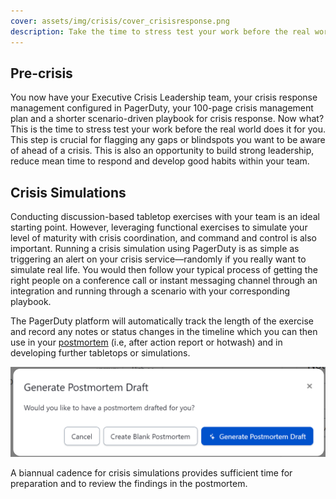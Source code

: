 ```yaml
---
cover: assets/img/crisis/cover_crisisresponse.png
description: Take the time to stress test your work before the real world does it for you. Practice and simulations are crucial for flagging any gaps or blindspots you want to be aware of ahead of a crisis. This is also an opportunity to build strong leadership, reduce mean time to respond and develop good habits within your team.
---
```


## Pre-crisis
You now have your Executive Crisis Leadership team, your crisis response management configured in PagerDuty, your 100-page crisis management plan and a shorter scenario-driven playbook for crisis response. Now what? This is the time to stress test your work before the real world does it for you. This step is crucial for flagging any gaps or blindspots you want to be aware of ahead of a crisis. This is also an opportunity to build strong leadership, reduce mean time to respond and develop good habits within your team.

## Crisis Simulations
Conducting discussion-based tabletop exercises with your team is an ideal starting point. However, leveraging functional exercises to simulate your level of maturity with crisis coordination, and command and control is also important. Running a crisis simulation using PagerDuty is as simple as triggering an alert on your crisis service—randomly if you really want to simulate real life. You would then follow your typical process of getting the right people on a conference call or instant messaging channel through an integration and running through a scenario with your corresponding playbook.

The PagerDuty platform will automatically track the length of the exercise and record any notes or status changes in the timeline which you can then use in your [postmortem](https://postmortems.pagerduty.com/what_is/) (i.e, after action report or hotwash) and in developing further tabletops or simulations. 

![Create postmortems or incident reviews for all major incidents](../assets/img/crisis/08_postmortemdraft.png)

A biannual cadence for crisis simulations provides sufficient time for preparation and to review the findings in the postmortem.

